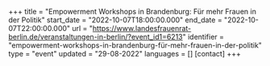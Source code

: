 +++
title = "Empowerment Workshops in Brandenburg: Für mehr Frauen in der Politik"
start_date = "2022-10-07T18:00:00.000"
end_date = "2022-10-07T22:00:00.000"
url = "https://www.landesfrauenrat-berlin.de/veranstaltungen-in-berlin/?event_id1=6213"
identifier = "empowerment-workshops-in-brandenburg-für-mehr-frauen-in-der-politik"
type = "event"
updated = "29-08-2022"
languages = []
[contact]
+++